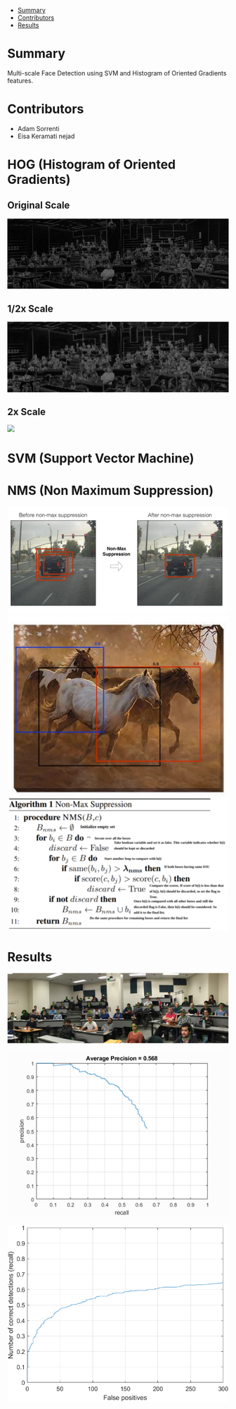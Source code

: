 - [Summary](#summary)
- [Contributors](#contributors)
- [Results](#results)

# Summary

Multi-scale Face Detection using SVM and Histogram of Oriented Gradients features.

# Contributors

- Adam Sorrenti
- Eisa Keramati nejad

# HOG (Histogram of Oriented Gradients)
## Original Scale
![](https://github.com/mbrotos/Face-Detection-SVM-HOG/blob/main/class-x1-hog-8x8.png)
## 1/2x Scale
![](https://github.com/mbrotos/Face-Detection-SVM-HOG/blob/main/class-x0.5-hog-8x8.png)
## 2x Scale
![](https://github.com/mbrotos/Face-Detection-SVM-HOG/blob/main/class-x2-hog-8x8.png)

# SVM (Support Vector Machine)

# NMS (Non Maximum Suppression)

![](https://github.com/mbrotos/Face-Detection-SVM-HOG/blob/main/NMS-mono.png)
![](https://github.com/mbrotos/Face-Detection-SVM-HOG/blob/main/NMS-multi.png)
![](https://github.com/mbrotos/Face-Detection-SVM-HOG/blob/main/NMS-algo.png)


# Results
![Class](https://github.com/mbrotos/Face-Detection-SVM-HOG/blob/main/code_and_images/class-classified.png "Class")

![Avg Precision](https://github.com/mbrotos/Face-Detection-SVM-HOG/blob/main/code_and_images/average_precision.png "Avg Precision")

![Recall](https://github.com/mbrotos/Face-Detection-SVM-HOG/blob/main/code_and_images/best-recall-falsepos.png "Recall")

